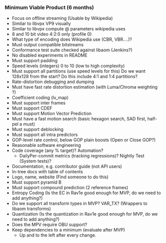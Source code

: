 ### Minimum Viable Product (6 months)
  * Focus on offline streaming (Usable by Wikipedia)
  * Similar to libvpx VP9 visually
  * Similar to libvpx compute @ parameters wikipedia uses
  * 8 and 10 bit video 4:2:0 only (profile 0)
  * What type of encoding does Wikipedia use (CBR, VBR....)?
  * Must output compatible bitstreams
  * Conformance test suite checked against libaom (Jenkins?)
  * No disabled experiments in README
  * Must support padding
  * Speed levels (integers) 0 to 10 (low to high complexity)
  * Must support all partitions (use speed levels for this) Do we want 128x128 from the start? Do this include 4:1 and 1:4 partitions?
  * Rate-distortion debugging and dumping
  * Must have fast rate distortion estimation (with Luma/Chroma weighting ?)
  * Coefficient coding (lv_map)
  * Must support inter frames
  * Must support CDEF
  * Must support Motion Vector Prediction
  * Must have a fast motion search (basic hexagon search, SAD first, half-pel a must)
  * Must support deblocking
  * Must support all intra predictors
  * GOP-level rate control, below GOP plain boosts (Open or Close GOP?)
  * Reasonable software engineering
  * Code coverage (any % target)?
  Automation?
    * DailyPer-commit metrics (tracking regressions)? Nightly Test (System tests)?
  * Documentation, e.g. contributor guide (not API users)
  * In-tree docs with table of contents
  * Logo, name, website (Find someone to do this)
  * Must support pyramid B
  * Must support compound prediction (2 reference frames)
  * Entropy Coding (Is the EC in Rav1e good enough for MVP, do we need to add anything?)
  * Do we support all transform types in MVP? VAR_TX? (Wrappers to libaom transforms)
  * Quantization (Is the quantization in Rav1e good enough for MVP, do we need to add anything?)
  * Does the MPV require OBU support?
  * Keep dependencies to a minimum (evaluate after MVP)
    * Up and to the left after every change.